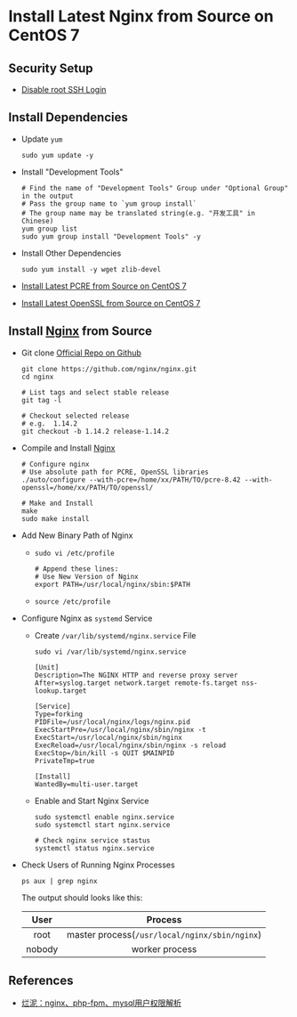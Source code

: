 # Install Latest Nginx from Source on CentOS 7

## Security Setup
* [Disable root SSH Login](https://github.com/northbright/Notes/blob/master/Linux/ssh/disable-root-ssh-login.md)

## Install Dependencies
* Update `yum`
   
      sudo yum update -y

* Install "Development Tools"
   
      # Find the name of "Development Tools" Group under "Optional Group" in the output
      # Pass the group name to `yum group install` 
      # The group name may be translated string(e.g. "开发工具" in Chinese)
      yum group list
      sudo yum group install "Development Tools" -y

* Install Other Dependencies
      
      sudo yum install -y wget zlib-devel

* [Install Latest PCRE from Source on CentOS 7](https://github.com/northbright/Notes/blob/master/pcre/install-latest-pcre-from-source-on-centos-7.md) 
* [Install Latest OpenSSL from Source on CentOS 7](https://github.com/northbright/Notes/blob/master/openssl/install-latest-openssl-from-source-on-centos-7.md)
   
## Install [Nginx](http://nginx.org/) from Source
* Git clone [Official Repo on Github](https://github.com/nginx/nginx)
      
      git clone https://github.com/nginx/nginx.git
      cd nginx

      # List tags and select stable release
      git tag -l
      
      # Checkout selected release
      # e.g.  1.14.2
      git checkout -b 1.14.2 release-1.14.2

* Compile and Install [Nginx](http://nginx.org/)

      # Configure nginx
      # Use absolute path for PCRE, OpenSSL libraries
      ./auto/configure --with-pcre=/home/xx/PATH/TO/pcre-8.42 --with-openssl=/home/xx/PATH/TO/openssl/

      # Make and Install
      make
      sudo make install
      
* Add New Binary Path of Nginx
  * `sudo vi /etc/profile`

        # Append these lines:
        # Use New Version of Nginx
        export PATH=/usr/local/nginx/sbin:$PATH

  * `source /etc/profile`

* Configure Nginx as `systemd` Service
  * Create `/var/lib/systemd/nginx.service` File

        sudo vi /var/lib/systemd/nginx.service

        [Unit]
        Description=The NGINX HTTP and reverse proxy server
        After=syslog.target network.target remote-fs.target nss-lookup.target

        [Service]
        Type=forking
        PIDFile=/usr/local/nginx/logs/nginx.pid
        ExecStartPre=/usr/local/nginx/sbin/nginx -t
        ExecStart=/usr/local/nginx/sbin/nginx
        ExecReload=/usr/local/nginx/sbin/nginx -s reload
        ExecStop=/bin/kill -s QUIT $MAINPID
        PrivateTmp=true

        [Install]
        WantedBy=multi-user.target

  * Enable and Start Nginx Service
  
        sudo systemctl enable nginx.service
        sudo systemctl start nginx.service
        
        # Check nginx service stastus
        systemctl status nginx.service

* Check Users of Running Nginx Processes

      ps aux | grep nginx

    The output should looks like this:

    | User | Process |
    | :--: | :--: |
    | root | master process(`/usr/local/nginx/sbin/nginx`) |
    | nobody | worker process |

## References
* [烂泥：nginx、php-fpm、mysql用户权限解析](http://blog.51cto.com/ilanni/1561097)
